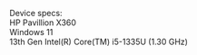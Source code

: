 Device specs:    
    HP Pavillion X360    
    Windows 11    
    13th Gen Intel(R) Core(TM) i5-1335U (1.30 GHz)    
